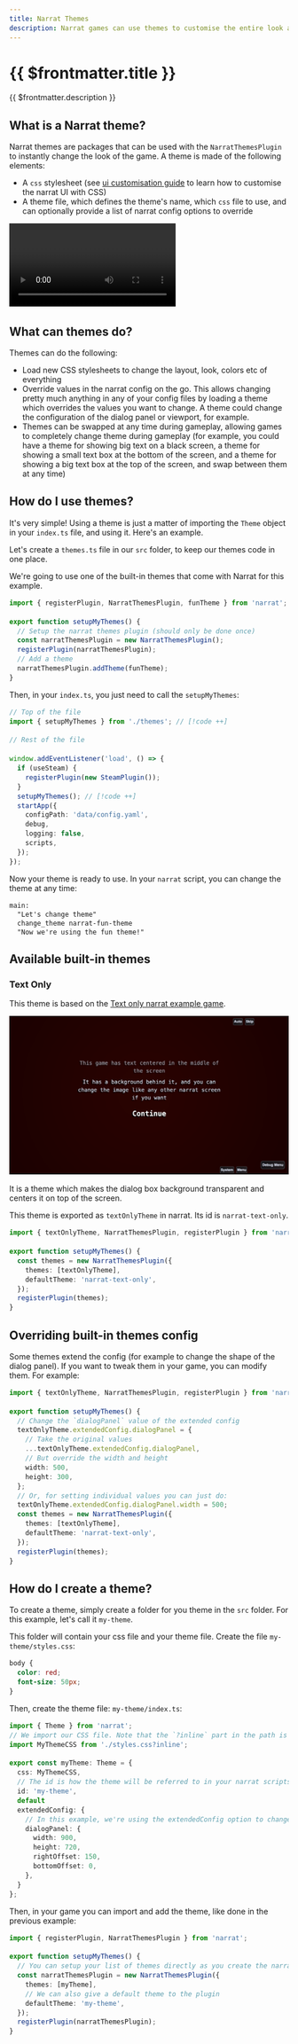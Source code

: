 ```yaml
---
title: Narrat Themes
description: Narrat games can use themes to customise the entire look and layout of the game, and can swap themes on the go during gameplay
---
```


# {{ $frontmatter.title }}

{{ $frontmatter.description }}

## What is a Narrat theme?

Narrat themes are packages that can be used with the `NarratThemesPlugin` to instantly change the look of the game. A theme is made of the following elements:

- A `css` stylesheet (see [ui customisation guide](./customising-ui.md) to learn how to customise the narrat UI with CSS)
- A theme file, which defines the theme's name, which `css` file to use, and can optionally provide a list of narrat config options to override

<video controls="controls" src="./themes/narrat-themes.mp4" type="video/mp4" autoplay="true"></video>

## What can themes do?

Themes can do the following:

- Load new CSS stylesheets to change the layout, look, colors etc of everything
- Override values in the narrat config on the go. This allows changing pretty much anything in any of your config files by loading a theme which overrides the values you want to change. A theme could change the configuration of the dialog panel or viewport, for example.
- Themes can be swapped at any time during gameplay, allowing games to completely change theme during gameplay (for example, you could have a theme for showing big text on a black screen, a theme for showing a small text box at the bottom of the screen, and a theme for showing a big text box at the top of the screen, and swap between them at any time)

## How do I use themes?

It's very simple! Using a theme is just a matter of importing the `Theme` object in your `index.ts` file, and using it. Here's an example.

Let's create a `themes.ts` file in our `src` folder, to keep our themes code in one place.

We're going to use one of the built-in themes that come with Narrat for this example.

```ts
import { registerPlugin, NarratThemesPlugin, funTheme } from 'narrat';

export function setupMyThemes() {
  // Setup the narrat themes plugin (should only be done once)
  const narratThemesPlugin = new NarratThemesPlugin();
  registerPlugin(narratThemesPlugin);
  // Add a theme
  narratThemesPlugin.addTheme(funTheme);
}
```

Then, in your `index.ts`, you just need to call the `setupMyThemes`:

```ts
// Top of the file
import { setupMyThemes } from './themes'; // [!code ++]

// Rest of the file

window.addEventListener('load', () => {
  if (useSteam) {
    registerPlugin(new SteamPlugin());
  }
  setupMyThemes(); // [!code ++]
  startApp({
    configPath: 'data/config.yaml',
    debug,
    logging: false,
    scripts,
  });
});
```

Now your theme is ready to use. In your `narrat` script, you can change the theme at any time:

```narrat
main:
  "Let's change theme"
  change_theme narrat-fun-theme
  "Now we're using the fun theme!"
```

## Available built-in themes

### Text Only

This theme is based on the [Text only narrat example game](https://github.com/liana-p/narrat-examples/tree/main/text-only).

![Text only theme](./themes/text-only.png)

It is a theme which makes the dialog box background transparent and centers it on top of the screen.

This theme is exported as `textOnlyTheme` in narrat. Its id is `narrat-text-only`.

```ts
import { textOnlyTheme, NarratThemesPlugin, registerPlugin } from 'narrat';

export function setupMyThemes() {
  const themes = new NarratThemesPlugin({
    themes: [textOnlyTheme],
    defaultTheme: 'narrat-text-only',
  });
  registerPlugin(themes);
}
```

## Overriding built-in themes config

Some themes extend the config (for example to change the shape of the dialog panel). If you want to tweak them in your game, you can modify them. For example:

```ts
import { textOnlyTheme, NarratThemesPlugin, registerPlugin } from 'narrat';

export function setupMyThemes() {
  // Change the `dialogPanel` value of the extended config
  textOnlyTheme.extendedConfig.dialogPanel = {
    // Take the original values
    ...textOnlyTheme.extendedConfig.dialogPanel,
    // But override the width and height
    width: 500,
    height: 300,
  };
  // Or, for setting individual values you can just do:
  textOnlyTheme.extendedConfig.dialogPanel.width = 500;
  const themes = new NarratThemesPlugin({
    themes: [textOnlyTheme],
    defaultTheme: 'narrat-text-only',
  });
  registerPlugin(themes);
}
```

## How do I create a theme?

To create a theme, simply create a folder for you theme in the `src` folder. For this example, let's call it `my-theme`.

This folder will contain your css file and your theme file. Create the file `my-theme/styles.css`:

```css
body {
  color: red;
  font-size: 50px;
}
```

Then, create the theme file: `my-theme/index.ts`:

```ts
import { Theme } from 'narrat';
// We import our CSS file. Note that the `?inline` part in the path is important.
import MyThemeCSS from './styles.css?inline';

export const myTheme: Theme = {
  css: MyThemeCSS,
  // The id is how the theme will be referred to in your narrat scripts
  id: 'my-theme',
  default
  extendedConfig: {
    // In this example, we're using the extendedConfig option to change the size and position of the dialog panel. You can override any values in the config in this extendedConfig option.
    dialogPanel: {
      width: 900,
      height: 720,
      rightOffset: 150,
      bottomOffset: 0,
    },
  }
};
```

Then, in your game you can import and add the theme, like done in the previous example:

```ts
import { registerPlugin, NarratThemesPlugin } from 'narrat';

export function setupMyThemes() {
  // You can setup your list of themes directly as you create the narrat plugin if you want
  const narratThemesPlugin = new NarratThemesPlugin({
    themes: [myTheme],
    // We can also give a default theme to the plugin
    defaultTheme: 'my-theme',
  });
  registerPlugin(narratThemesPlugin);
}
```
